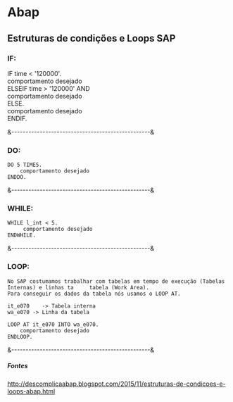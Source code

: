 # Abap

## Estruturas de condições e Loops SAP

### IF:



   IF time < '120000'.<br>
         comportamento desejado<br>
   ELSEIF time > '120000' AND<br>
         comportamento desejado<br>
   ELSE.<br>
         comportamento desejado<br>
   ENDIF. <br>

&-------------------------------------------------&

### DO:

    DO 5 TIMES.
        comportamento desejado
    ENDDO.    

&-------------------------------------------------&

### WHILE:

    WHILE l_int < 5.
         comportamento desejado
    ENDWHILE.

&-------------------------------------------------&

### LOOP:

    No SAP costumamos trabalhar com tabelas em tempo de execução (Tabelas Internas) e linhas ta     tabela (Work Area).
    Para conseguir os dados da tabela nós usamos o LOOP AT.

    it_e070    -> Tabela interna
    wa_e070 -> Linha da tabela

    LOOP AT it_e070 INTO wa_e070.
        comportamento desejado
    ENDLOOP.

&-------------------------------------------------&









##### Fontes

http://descomplicaabap.blogspot.com/2015/11/estruturas-de-condicoes-e-loops-abap.html
